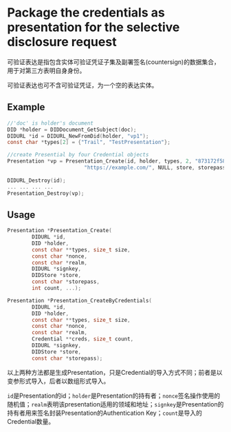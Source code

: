 # Package the credentials as presentation for the selective disclosure request

可验证表达是指包含实体可验证凭证子集及副署签名(countersign)的数据集合，用于对第三方表明自身身份。

可验证表达也可不含可验证凭证，为一个空的表达实体。

## Example

```c
//'doc' is holder's document
DID *holder = DIDDocument_GetSubject(doc);
DIDURL *id = DIDURL_NewFromDid(holder, "vp1");
const char *types[2] = {"Trail", "TestPresentation"};

//create Presential by four Credential objects
Presentation *vp = Presentation_Create(id, holder, types, 2, "873172f58701a9ee686f0630204fee59",
                         "https://example.com/", NULL, store, storepass, 4, cred1, cred2, cred3, cred4);
                                       
DIDURL_Destroy(id);
... ... ... ...
Presentation_Destroy(vp);
```

## Usage

```c
Presentation *Presentation_Create(
        DIDURL *id,
        DID *holder,
        const char **types, size_t size,
        const char *nonce,
        const char *realm,
        DIDURL *signkey,
        DIDStore *store,
        const char *storepass,
        int count, ...);
```

```c
Presentation *Presentation_CreateByCredentials(
        DIDURL *id,
        DID *holder,
        const char **types, size_t size,
        const char *nonce,
        const char *realm,
        Credential **creds, size_t count,
        DIDURL *signkey,
        DIDStore *store,
        const char *storepass);
```

以上两种方法都是生成Presentation，只是Credential的导入方式不同；前者是以变参形式导入，后者以数组形式导入。

`id`是Presentation的id；`holder`是Presentation的持有者；`nonce`签名操作使用的随机值；`realm`表明该presentation适用的领域和地址；`signkey`是Presentation的持有者用来签名封装Presentation的Authentication Key；`count`是导入的Credential数量。
